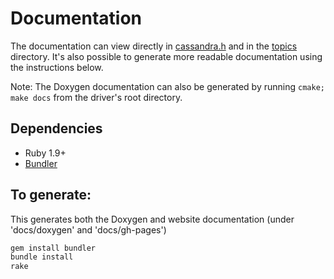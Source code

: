 # Documentation

The documentation can view directly in [cassandra.h](include/cassandra.h) and in the [topics](docs/topics) directory. It's also possible to generate more readable documentation using the instructions below.

Note: The Doxygen documentation can also be generated by running `cmake; make docs` from the driver's root directory.

## Dependencies

* Ruby 1.9+
* [Bundler](http://bundler.io/)

## To generate:

This generates both the Doxygen and website documentation (under 'docs/doxygen' and 'docs/gh-pages')

```bash
gem install bundler
bundle install
rake
```

